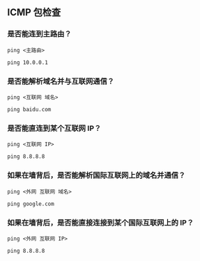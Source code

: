 ## ICMP 包检查

### 是否能连到主路由？

```shell
ping <主路由>
```

```shell
ping 10.0.0.1
```

### 是否能解析域名并与互联网通信？

```shell
ping <互联网 域名>
```

```shell
ping baidu.com
```

### 是否能直连到某个互联网 IP？

```shell
ping <互联网 IP>
```

```shell
ping 8.8.8.8
```

### 如果在墙背后，是否能解析国际互联网上的域名并通信？

```shell
ping <外网 互联网 域名>
```

```shell
ping google.com
```

### 如果在墙背后，是否能直接连接到某个国际互联网上的 IP？

```shell
ping <外网 互联网 IP>
```

```shell
ping 8.8.8.8
```